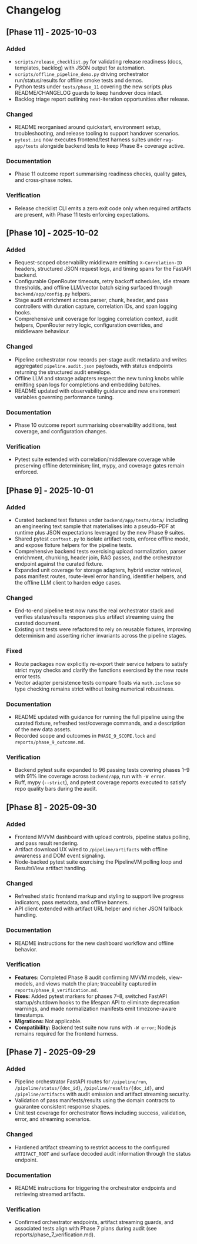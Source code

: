 # Changelog

## [Phase 11] - 2025-10-03
### Added
- `scripts/release_checklist.py` for validating release readiness (docs, templates,
  backlog) with JSON output for automation.
- `scripts/offline_pipeline_demo.py` driving orchestrator run/status/results for
  offline smoke tests and demos.
- Python tests under `tests/phase_11` covering the new scripts plus README/CHANGELOG
  guards to keep handover docs intact.
- Backlog triage report outlining next-iteration opportunities after release.

### Changed
- README reorganised around quickstart, environment setup, troubleshooting, and
  release tooling to support handover scenarios.
- `pytest.ini` now executes frontend/test harness suites under `rag-app/tests`
  alongside backend tests to keep Phase 8+ coverage active.

### Documentation
- Phase 11 outcome report summarising readiness checks, quality gates, and
  cross-phase notes.

### Verification
- Release checklist CLI emits a zero exit code only when required artifacts are
  present, with Phase 11 tests enforcing expectations.

## [Phase 10] - 2025-10-02
### Added
- Request-scoped observability middleware emitting `X-Correlation-ID` headers, structured JSON request logs, and timing spans for the FastAPI backend.
- Configurable OpenRouter timeouts, retry backoff schedules, idle stream thresholds, and offline LLM/vector batch sizing surfaced through `backend/app/config.py` helpers.
- Stage audit enrichment across parser, chunk, header, and pass controllers with duration capture, correlation IDs, and span logging hooks.
- Comprehensive unit coverage for logging correlation context, audit helpers, OpenRouter retry logic, configuration overrides, and middleware behaviour.

### Changed
- Pipeline orchestrator now records per-stage audit metadata and writes aggregated `pipeline.audit.json` payloads, with status endpoints returning the structured audit envelope.
- Offline LLM and storage adapters respect the new tuning knobs while emitting span logs for completions and embedding batches.
- README updated with observability guidance and new environment variables governing performance tuning.

### Documentation
- Phase 10 outcome report summarising observability additions, test coverage, and configuration changes.

### Verification
- Pytest suite extended with correlation/middleware coverage while preserving offline determinism; lint, mypy, and coverage gates remain enforced.

## [Phase 9] - 2025-10-01
### Added
- Curated backend test fixtures under `backend/app/tests/data/` including an engineering text sample
  that materialises into a pseudo-PDF at runtime plus JSON expectations leveraged by the new Phase 9
  suites.
- Shared pytest `conftest.py` to isolate artifact roots, enforce offline mode, and expose fixture
  helpers for the pipeline tests.
- Comprehensive backend tests exercising upload normalization, parser enrichment, chunking,
  header join, RAG passes, and the orchestrator endpoint against the curated fixture.
- Expanded unit coverage for storage adapters, hybrid vector retrieval, pass manifest routes,
  route-level error handling, identifier helpers, and the offline LLM client to harden edge cases.

### Changed
- End-to-end pipeline test now runs the real orchestrator stack and verifies status/results
  responses plus artifact streaming using the curated document.
- Existing unit tests were refactored to rely on reusable fixtures, improving determinism and
  asserting richer invariants across the pipeline stages.

### Fixed
- Route packages now explicitly re-export their service helpers to satisfy strict mypy checks and
  clarify the functions exercised by the new route error tests.
- Vector adapter persistence tests compare floats via `math.isclose` so type checking remains
  strict without losing numerical robustness.

### Documentation
- README updated with guidance for running the full pipeline using the curated fixture, refreshed
  test/coverage commands, and a description of the new data assets.
- Recorded scope and outcomes in `PHASE_9_SCOPE.lock` and `reports/phase_9_outcome.md`.

### Verification
- Backend pytest suite expanded to 96 passing tests covering phases 1–9 with 91% line coverage
  across `backend/app`, run with `-W error`.
- Ruff, mypy (`--strict`), and pytest coverage reports executed to satisfy repo quality bars during
  the audit.

## [Phase 8] - 2025-09-30
### Added
- Frontend MVVM dashboard with upload controls, pipeline status polling, and pass result rendering.
- Artifact download UX wired to `/pipeline/artifacts` with offline awareness and DOM event signaling.
- Node-backed pytest suite exercising the PipelineVM polling loop and ResultsView artifact handling.

### Changed
- Refreshed static frontend markup and styling to support live progress indicators, pass metadata, and offline banners.
- API client extended with artifact URL helper and richer JSON fallback handling.

### Documentation
- README instructions for the new dashboard workflow and offline behavior.

### Verification
- **Features:** Completed Phase 8 audit confirming MVVM models, view-models, and views match the
  plan; traceability captured in `reports/phase_8_verification.md`.
- **Fixes:** Added pytest markers for phases 7–8, switched FastAPI startup/shutdown hooks to the
  lifespan API to eliminate deprecation warnings, and made normalization manifests emit
  timezone-aware timestamps.
- **Migrations:** Not applicable.
- **Compatibility:** Backend test suite now runs with `-W error`; Node.js remains required for the
  frontend harness.

## [Phase 7] - 2025-09-29
### Added
- Pipeline orchestrator FastAPI routes for `/pipeline/run`, `/pipeline/status/{doc_id}`, `/pipeline/results/{doc_id}`, and `/pipeline/artifacts` with audit emission and artifact streaming security.
- Validation of pass manifests/results using the domain contracts to guarantee consistent response shapes.
- Unit test coverage for orchestrator flows including success, validation, error, and streaming scenarios.

### Changed
- Hardened artifact streaming to restrict access to the configured `ARTIFACT_ROOT` and surface decoded audit information through the status endpoint.

### Documentation
- README instructions for triggering the orchestrator endpoints and retrieving streamed artifacts.

### Verification
- Confirmed orchestrator endpoints, artifact streaming guards, and associated tests align with Phase 7 plans during audit (see reports/phase_7_verification.md).
